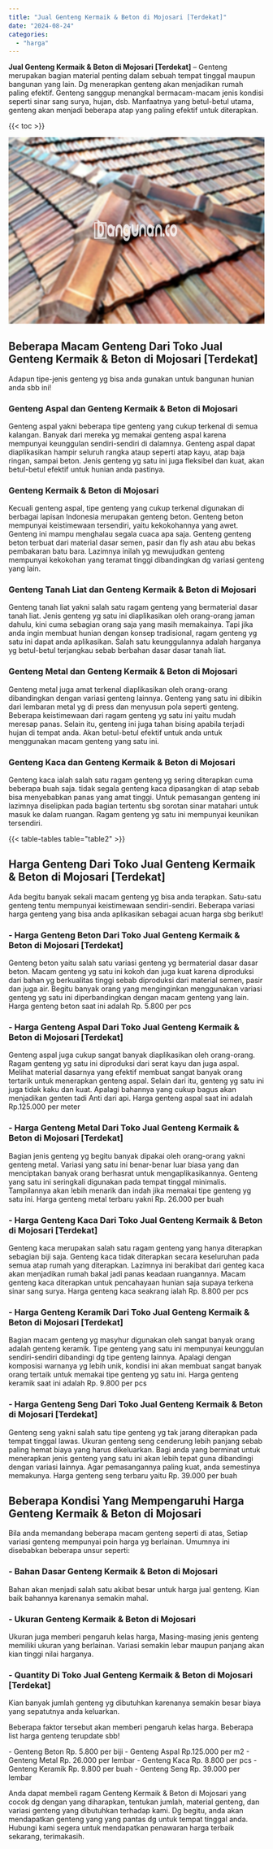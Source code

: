 ```yaml
---
title: "Jual Genteng Kermaik & Beton di Mojosari [Terdekat]"
date: "2024-08-24"
categories: 
  - "harga"
---
```


**Jual Genteng Kermaik & Beton di Mojosari \[Terdekat\]** – Genteng merupakan bagian material penting dalam sebuah tempat tinggal maupun bangunan yang lain. Dg menerapkan genteng akan menjadikan rumah paling efektif. Genteng sanggup menangkal bermacam-macam jenis kondisi seperti sinar sang surya, hujan, dsb. Manfaatnya yang betul-betul utama, genteng akan menjadi beberapa atap yang paling efektif untuk diterapkan.

{{< toc >}}

![Jual Genteng Kermaik & Beton di Mojosari [Terdekat]](/images/genteng-minimalis-murah28.png)

## Beberapa Macam Genteng Dari Toko Jual Genteng Kermaik & Beton di Mojosari \[Terdekat\]

Adapun tipe-jenis genteng yg bisa anda gunakan untuk bangunan hunian anda sbb ini!

### Genteng Aspal dan Genteng Kermaik & Beton di Mojosari

Genteng aspal yakni beberapa tipe genteng yang cukup terkenal di semua kalangan. Banyak dari mereka yg memakai genteng aspal karena mempunyai keunggulan sendiri-sendiri di dalamnya. Genteng aspal dapat diaplikasikan hampir seluruh rangka ataup seperti atap kayu, atap baja ringan, sampai beton. Jenis genteng yg satu ini juga fleksibel dan kuat, akan betul-betul efektif untuk hunian anda pastinya.

### Genteng Kermaik & Beton di Mojosari

Kecuali genteng aspal, tipe genteng yang cukup terkenal digunakan di berbagai lapisan Indonesia merupakan genteng beton. Genteng beton mempunyai keistimewaan tersendiri, yaitu kekokohannya yang awet. Genteng ini mampu menghalau segala cuaca apa saja. Genteng genteng beton terbuat dari material dasar semen, pasir dan fly ash atau abu bekas pembakaran batu bara. Lazimnya inilah yg mewujudkan genteng mempunyai kekokohan yang teramat tinggi dibandingkan dg variasi genteng yang lain.

### Genteng Tanah Liat dan Genteng Kermaik & Beton di Mojosari

Genteng tanah liat yakni salah satu ragam genteng yang bermaterial dasar tanah liat. Jenis genteng yg satu ini diaplikasikan oleh orang-orang jaman dahulu, kini cuma sebagian orang saja yang masih memakainya. Tapi jika anda ingin membuat hunian dengan konsep tradisional, ragam genteng yg satu ini dapat anda aplikasikan. Salah satu keunggulannya adalah harganya yg betul-betul terjangkau sebab berbahan dasar dasar tanah liat.

### Genteng Metal dan Genteng Kermaik & Beton di Mojosari

Genteng metal juga amat terkenal diaplikasikan oleh orang-orang dibandingkan dengan variasi genteng lainnya. Genteng yang satu ini dibikin dari lembaran metal yg di press dan menyusun pola seperti genteng. Beberapa keistimewaan dari ragam genteng yg satu ini yaitu mudah meresap panas. Selain itu, genteng ini juga tahan bising apabila terjadi hujan di tempat anda. Akan betul-betul efektif untuk anda untuk menggunakan macam genteng yang satu ini.

### Genteng Kaca dan Genteng Kermaik & Beton di Mojosari

Genteng kaca ialah salah satu ragam genteng yg sering diterapkan cuma beberapa buah saja. tidak segala genteng kaca dipasangkan di atap sebab bisa menyebabkan panas yang amat tinggi. Untuk pemasangan genteng ini lazimnya diselipkan pada bagian tertentu sbg sorotan sinar matahari untuk masuk ke dalam ruangan. Ragam genteng yg satu ini mempunyai keunikan tersendiri.

{{< table-tables table="table2" >}}

## Harga Genteng Dari Toko Jual Genteng Kermaik & Beton di Mojosari \[Terdekat\]

Ada begitu banyak sekali macam genteng yg bisa anda terapkan. Satu-satu genteng tentu mempunyai keistimewaan sendiri-sendiri. Beberapa variasi harga genteng yang bisa anda aplikasikan sebagai acuan harga sbg berikut!

### \- Harga Genteng Beton Dari Toko Jual Genteng Kermaik & Beton di Mojosari \[Terdekat\]

Genteng beton yaitu salah satu variasi genteng yg bermaterial dasar dasar beton. Macam genteng yg satu ini kokoh dan juga kuat karena diproduksi dari bahan yg berkualitas tinggi sebab diproduksi dari material semen, pasir dan juga air. Begitu banyak orang yang menginginkan menggunakan variasi genteng yg satu ini diperbandingkan dengan macam genteng yang lain. Harga genteng beton saat ini adalah Rp. 5.800 per pcs

### \- Harga Genteng Aspal Dari Toko Jual Genteng Kermaik & Beton di Mojosari \[Terdekat\]

Genteng aspal juga cukup sangat banyak diaplikasikan oleh orang-orang. Ragam genteng yg satu ini diproduksi dari serat kayu dan juga aspal. Melihat material dasarnya yang efektif membuat sangat banyak orang tertarik untuk menerapkan genteng aspal. Selain dari itu, genteng yg satu ini juga tidak kaku dan kuat. Apalagi bahannya yang cukup bagus akan menjadikan genten tadi Anti dari api. Harga genteng aspal saat ini adalah Rp.125.000 per meter

### \- Harga Genteng Metal Dari Toko Jual Genteng Kermaik & Beton di Mojosari \[Terdekat\]

Bagian jenis genteng yg begitu banyak dipakai oleh orang-orang yakni genteng metal. Variasi yang satu ini benar-benar luar biasa yang dan menciptakan banyak orang berhasrat untuk mengaplikasikannya. Genteng yang satu ini seringkali digunakan pada tempat tinggal minimalis. Tampilannya akan lebih menarik dan indah jika memakai tipe genteng yg satu ini. Harga genteng metal terbaru yakni Rp. 26.000 per buah

### \- Harga Genteng Kaca Dari Toko Jual Genteng Kermaik & Beton di Mojosari \[Terdekat\]

Genteng kaca merupakan salah satu ragam genteng yang hanya diterapkan sebagian biji saja. Genteng kaca tidak diterapkan secara keseluruhan pada semua atap rumah yang diterapkan. Lazimnya ini berakibat dari genteg kaca akan menjadikan rumah bakal jadi panas keadaan ruangannya. Macam genteng kaca diterapkan untuk pencahayaan hunian saja supaya terkena sinar sang surya. Harga genteng kaca seakrang ialah Rp. 8.800 per pcs

### \- Harga Genteng Keramik Dari Toko Jual Genteng Kermaik & Beton di Mojosari \[Terdekat\]

Bagian macam genteng yg masyhur digunakan oleh sangat banyak orang adalah genteng keramik. Tipe genteng yang satu ini mempunyai keunggulan sendiri-sendiri dibandingi dg tipe genteng lainnya. Apalagi dengan komposisi warnanya yg lebih unik, kondisi ini akan membuat sangat banyak orang tertaik untuk memakai tipe genteng yg satu ini. Harga genteng keramik saat ini adalah Rp. 9.800 per pcs

### \- Harga Genteng Seng Dari Toko Jual Genteng Kermaik & Beton di Mojosari \[Terdekat\]

Genteng seng yakni salah satu tipe genteng yg tak jarang diterapkan pada tempat tinggal lawas. Ukuran genteng seng cenderung lebih panjang sebab paling hemat biaya yang harus dikeluarkan. Bagi anda yang berminat untuk menerapkan jenis genteng yang satu ini akan lebih tepat guna dibandingi dengan variasi lainnya. Agar pemasangannya paling kuat, anda semestinya memakunya. Harga genteng seng terbaru yaitu Rp. 39.000 per buah

## Beberapa Kondisi Yang Mempengaruhi Harga Genteng Kermaik & Beton di Mojosari

Bila anda memandang beberapa macam genteng seperti di atas, Setiap variasi genteng mempunyai poin harga yg berlainan. Umumnya ini disebabkan beberapa unsur seperti:

### \- Bahan Dasar Genteng Kermaik & Beton di Mojosari

Bahan akan menjadi salah satu akibat besar untuk harga jual genteng. Kian baik bahannya karenanya semakin mahal.

### \- Ukuran Genteng Kermaik & Beton di Mojosari

Ukuran juga memberi pengaruh kelas harga, Masing-masing jenis genteng memiliki ukuran yang berlainan. Variasi semakin lebar maupun panjang akan kian tinggi nilai harganya.

### \- Quantity Di Toko Jual Genteng Kermaik & Beton di Mojosari \[Terdekat\]

Kian banyak jumlah genteng yg dibutuhkan karenanya semakin besar biaya yang sepatutnya anda keluarkan.

Beberapa faktor tersebut akan memberi pengaruh kelas harga. Beberapa list harga genteng terupdate sbb!

\- Genteng Beton Rp. 5.800 per biji - Genteng Aspal Rp.125.000 per m2 - Genteng Metal Rp. 26.000 per lembar - Genteng Kaca Rp. 8.800 per pcs - Genteng Keramik Rp. 9.800 per buah - Genteng Seng Rp. 39.000 per lembar

Anda dapat membeli ragam Genteng Kermaik & Beton di Mojosari yang cocok dg dengan yang diharapkan, tentukan jumlah, material genteng, dan variasi genteng yang dibutuhkan terhadap kami. Dg begitu, anda akan mendapatkan genteng yang yang pantas dg untuk tempat tinggal anda. Hubungi kami segera untuk mendapatkan penawaran harga terbaik sekarang, terimakasih.
